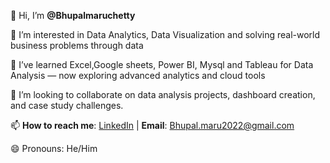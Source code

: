 👋 Hi, I’m **@Bhupalmaruchetty** 

👀 I’m interested in Data Analytics, Data Visualization and solving real-world business problems through data
  
🌱  I’ve learned Excel,Google sheets, Power BI, Mysql and Tableau for Data Analysis — now exploring advanced analytics and cloud tools 
  
💞️ I’m looking to collaborate on data analysis projects, dashboard creation, and case study challenges.
  
📫 **How to reach me**: [LinkedIn](https://www.linkedin.com/in/bhupalmaruchetty) | **Email**: Bhupal.maru2022@gmail.com

😄 Pronouns: He/Him  

